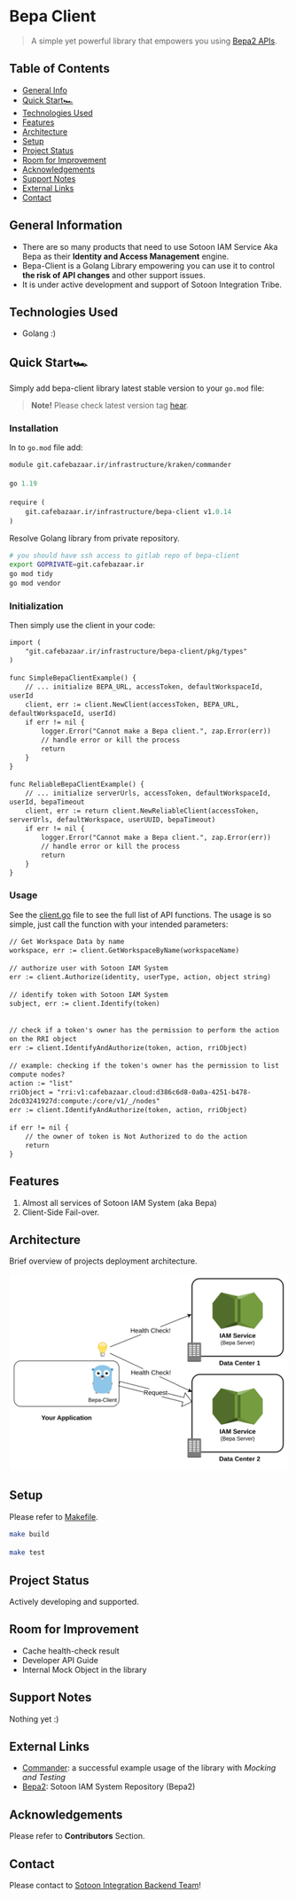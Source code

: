 # Bepa Client
> A simple yet powerful library that empowers you using [Bepa2 APIs](https://bepa.sotoon.ir/swagger).

## Table of Contents
* [General Info](#general-information)
* [Quick Start🏎️](#quick-start)
* [Technologies Used](#technologies-used)
* [Features](#features)
* [Architecture](#architecture)
* [Setup](#setup)
* [Project Status](#project-status)
* [Room for Improvement](#room-for-improvement)
* [Acknowledgements](#acknowledgements)
* [Support Notes](#support-notes)
* [External Links](#external-links)
* [Contact](#contact)


## General Information
- There are so many products that need to use Sotoon IAM Service Aka Bepa as their **Identity and Access Management** engine.
- Bepa-Client is a Golang Library empowering you can use it to control **the risk of API changes** and other support issues.
- It is under active development and support of Sotoon Integration Tribe.

## Technologies Used
- Golang :)

## Quick Start🏎 

Simply add bepa-client library latest stable version to your `go.mod` file:
> **Note!** Please check latest version tag [hear](https://git.cafebazaar.ir/infrastructure/bepa-client/-/tags).

### Installation

In to `go.mod` file add:
```mod
module git.cafebazaar.ir/infrastructure/kraken/commander

go 1.19

require (
	git.cafebazaar.ir/infrastructure/bepa-client v1.0.14
)
```
Resolve Golang library from private repository.

```bash
# you should have ssh access to gitlab repo of bepa-client
export GOPRIVATE=git.cafebazaar.ir 
go mod tidy
go mod vendor
```
### Initialization

Then simply use the client in your code:

```golang
import (
	"git.cafebazaar.ir/infrastructure/bepa-client/pkg/types"
)

func SimpleBepaClientExample() {
    // ... initialize BEPA_URL, accessToken, defaultWorkspaceId, userId
    client, err := client.NewClient(accessToken, BEPA_URL, defaultWorkspaceId, userId)
    if err != nil {
        logger.Error("Cannot make a Bepa client.", zap.Error(err))
        // handle error or kill the process
        return
    }
}

func ReliableBepaClientExample() {
    // ... initialize serverUrls, accessToken, defaultWorkspaceId, userId, bepaTimeout
    client, err := return client.NewReliableClient(accessToken, serverUrls, defaultWorkspace, userUUID, bepaTimeout)
    if err != nil {
        logger.Error("Cannot make a Bepa client.", zap.Error(err))
        // handle error or kill the process
        return
    }
}

```

### Usage

See the [client.go](pkg/client/client.go) file to see the full list of API functions. The usage is so simple, just call the function with your intended parameters:

```golang
// Get Workspace Data by name
workspace, err := client.GetWorkspaceByName(workspaceName)

// authorize user with Sotoon IAM System
err := client.Authorize(identity, userType, action, object string)

// identify token with Sotoon IAM System
subject, err := client.Identify(token)


// check if a token's owner has the permission to perform the action on the RRI object
err := client.IdentifyAndAuthorize(token, action, rriObject)

// example: checking if the token's owner has the permission to list compute nodes?
action := "list"
rriObject = "rri:v1:cafebazaar.cloud:d386c6d8-0a0a-4251-b478-2dc03241927d:compute:/core/v1/_/nodes"
err := client.IdentifyAndAuthorize(token, action, rriObject)

if err != nil {
    // the owner of token is Not Authorized to do the action
    return
}

```

## Features

1. Almost all services of Sotoon IAM System (aka Bepa)
2. Client-Side Fail-over.

## Architecture
Brief overview of projects deployment architecture.

![Bepa Client Failover](./docs/bepa_client_failover.png)


## Setup
Please refer to [Makefile](Makefile).

```bash
make build

make test
```

## Project Status

Actively developing and supported.

## Room for Improvement
- Cache health-check result
- Developer API Guide
- Internal Mock Object in the library

## Support Notes
Nothing yet :)

## External Links

- [Commander](https://git.cafebazaar.ir/infrastructure/integration/sib/commander): a successful example usage of the library with *Mocking and Testing*
- [Bepa2](https://git.cafebazaar.ir/infrastructure/integration/sib/bepa2): Sotoon IAM System Repository (Bepa2)

## Acknowledgements
Please refer to **Contributors** Section.


## Contact
Please contact to [Sotoon Integration Backend Team](https://git.cafebazaar.ir/infrastructure/integration/sib/documents)!
